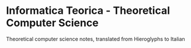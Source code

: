 # Informatica Teorica - Theoretical Computer Science

Theoretical computer science notes, translated from Hieroglyphs to Italian
